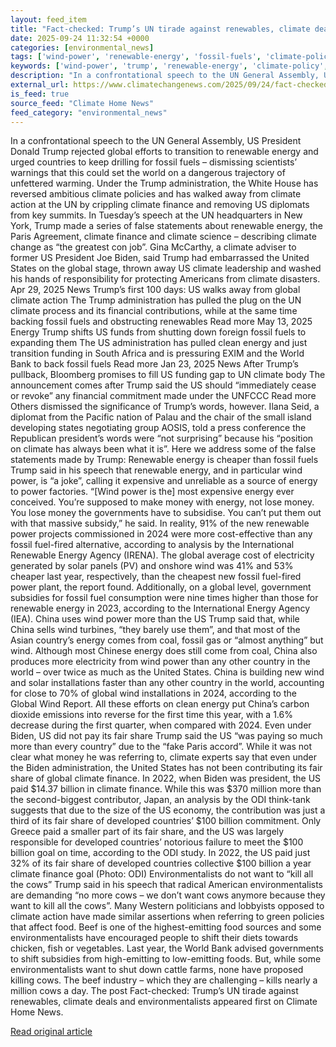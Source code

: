 ```yaml
---
layout: feed_item
title: "Fact-checked: Trump’s UN tirade against renewables, climate deals and environmentalists"
date: 2025-09-24 11:32:54 +0000
categories: [environmental_news]
tags: ['wind-power', 'renewable-energy', 'fossil-fuels', 'climate-policy', 'oceania', 'emissions', 'solar-power', 'clean-energy', 'year-2025', 'paris-agreement']
keywords: ['wind-power', 'trump', 'renewable-energy', 'climate-policy', 'fossil-fuels', 'checked', 'oceania', 'fact']
description: "In a confrontational speech to the UN General Assembly, US President Donald Trump rejected global efforts to transition to renewable energy and urged countri..."
external_url: https://www.climatechangenews.com/2025/09/24/fact-checked-trumps-un-tirade-against-renewables-climate-deals-and-environmentalists/
is_feed: true
source_feed: "Climate Home News"
feed_category: "environmental_news"
---
```


In a confrontational speech to the UN General Assembly, US President Donald Trump rejected global efforts to transition to renewable energy and urged countries to keep drilling for fossil fuels – dismissing scientists’ warnings that this could set the world on a dangerous trajectory of unfettered warming. Under the Trump administration, the White House has reversed ambitious climate policies and has walked away from climate action at the UN by crippling climate finance and removing US diplomats from key summits. In Tuesday’s speech at the UN headquarters in New York, Trump made a series of false statements about renewable energy, the Paris Agreement, climate finance and climate science – describing climate change as “the greatest con job”. Gina McCarthy, a climate adviser to former US President Joe Biden, said Trump had embarrassed the United States on the global stage, thrown away US climate leadership and washed his hands of responsibility for protecting Americans from climate disasters. Apr 29, 2025 News Trump&#8217;s first 100 days: US walks away from global climate action The Trump administration has pulled the plug on the UN climate process and its financial contributions, while at the same time backing fossil fuels and obstructing renewables Read more May 13, 2025 Energy Trump shifts US funds from shutting down foreign fossil fuels to expanding them The US administration has pulled clean energy and just transition funding in South Africa and is pressuring EXIM and the World Bank to back fossil fuels Read more Jan 23, 2025 News After Trump&#8217;s pullback, Bloomberg promises to fill US funding gap to UN climate body The announcement comes after Trump said the US should &#8220;immediately cease or revoke&#8221; any financial commitment made under the UNFCCC Read more Others dismissed the significance of Trump’s words, however. Ilana Seid, a diplomat from the Pacific nation of Palau and the chair of the small island developing states negotiating group AOSIS, told a press conference the Republican president’s words were “not surprising” because his “position on climate has always been what it is”. Here we address some of the false statements made by Trump: Renewable energy is cheaper than fossil fuels Trump said in his speech that renewable energy, and in particular wind power, is “a joke”, calling it expensive and unreliable as a source of energy to power factories. “[Wind power is the] most expensive energy ever conceived. You&#8217;re supposed to make money with energy, not lose money. You lose money the governments have to subsidise. You can&#8217;t put them out with that massive subsidy,” he said. In reality, 91% of the new renewable power projects commissioned in 2024 were more cost-effective than any fossil fuel-fired alternative, according to analysis by the International Renewable Energy Agency (IRENA). The global average cost of electricity generated by solar panels (PV) and onshore wind was 41% and 53% cheaper last year, respectively, than the cheapest new fossil fuel-fired power plant, the report found. Additionally, on a global level, government subsidies for fossil fuel consumption were nine times higher than those for renewable energy in 2023, according to the International Energy Agency (IEA). China uses wind power more than the US Trump said that, while China sells wind turbines, “they barely use them”, and that most of the Asian country’s energy comes from coal, fossil gas or “almost anything” but wind. Although most Chinese energy does still come from coal, China also produces more electricity from wind power than any other country in the world – over twice as much as the United States. China is building new wind and solar installations faster than any other country in the world, accounting for close to 70% of global wind installations in 2024, according to the Global Wind Report. All these efforts on clean energy put China&#8217;s carbon dioxide emissions into reverse for the first time this year, with a 1.6% decrease during the first quarter, when compared with 2024. Even under Biden, US did not pay its fair share Trump said the US “was paying so much more than every country” due to the “fake Paris accord”. While it was not clear what money he was referring to, climate experts say that even under the Biden administration, the United States has not been contributing its fair share of global climate finance. In 2022, when Biden was president, the US paid $14.37 billion in climate finance. While this was $370 million more than the second-biggest contributor, Japan, an analysis by the ODI think-tank suggests that due to the size of the US economy, the contribution was just a third of its fair share of developed countries’ $100 billion commitment. Only Greece paid a smaller part of its fair share, and the US was largely responsible for developed countries’ notorious failure to meet the $100 billion goal on time, according to the ODI study. In 2022, the US paid just 32% of its fair share of developed countries collective $100 billion a year climate finance goal (Photo: ODI) Environmentalists do not want to “kill all the cows” Trump said in his speech that radical American environmentalists are demanding “no more cows – we don’t want cows anymore because they want to kill all the cows”. Many Western politicians and lobbyists opposed to climate action have made similar assertions when referring to green policies that affect food. Beef is one of the highest-emitting food sources and some environmentalists have encouraged people to shift their diets towards chicken, fish or vegetables. Last year, the World Bank advised governments to shift subsidies from high-emitting to low-emitting foods. But, while some environmentalists want to shut down cattle farms, none have proposed killing cows. The beef industry – which they are challenging – kills nearly a million cows a day. The post Fact-checked: Trump&#8217;s UN tirade against renewables, climate deals and environmentalists appeared first on Climate Home News.

[Read original article](https://www.climatechangenews.com/2025/09/24/fact-checked-trumps-un-tirade-against-renewables-climate-deals-and-environmentalists/)
